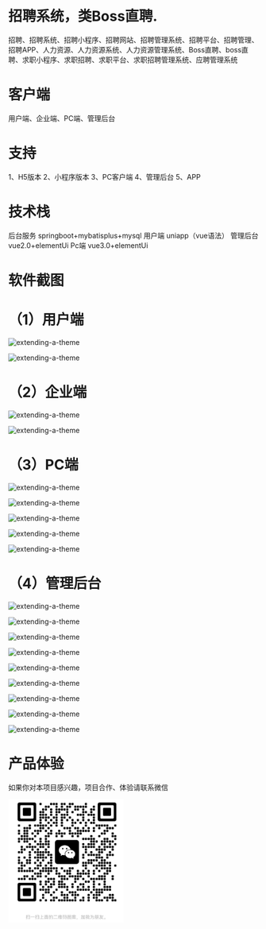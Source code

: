 
# 招聘系统，类Boss直聘.

招聘、招聘系统、招聘小程序、招聘网站、招聘管理系统、招聘平台、招聘管理、招聘APP、人力资源、人力资源系统、人力资源管理系统、Boss直聘、boss直聘、求职小程序、求职招聘、求职平台、求职招聘管理系统、应聘管理系统

# 客户端

 用户端、企业端、PC端、管理后台

 # 支持

 1、H5版本
 2、小程序版本
 3、PC客户端
 4、管理后台
 5、APP

 # 技术栈

 后台服务 springboot+mybatisplus+mysql
用户端 uniapp（vue语法）
管理后台 vue2.0+elementUi
Pc端 vue3.0+elementUi

# 软件截图

# （1）用户端

![extending-a-theme](/01.png)

![extending-a-theme](/02.png)

# （2）企业端

![extending-a-theme](/03.png)

![extending-a-theme](/04.png)

# （3）PC端


![extending-a-theme](/15.png)

![extending-a-theme](/16.png)

![extending-a-theme](/17.png)

![extending-a-theme](/18.png)

![extending-a-theme](/19.png)







# （4）管理后台


![extending-a-theme](/05.png)

![extending-a-theme](/06.png)

![extending-a-theme](/07.png)

![extending-a-theme](/08.png)

![extending-a-theme](/09.png)

![extending-a-theme](/10.png)

![extending-a-theme](/11.png)

![extending-a-theme](/12.png)

![extending-a-theme](/13.png)

# 产品体验

如果你对本项目感兴趣，项目合作、体验请联系微信

![extending-a-theme](/wx.png)


















 


